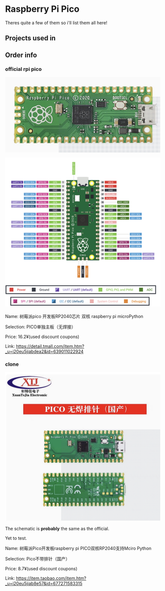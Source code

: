 # Raspberry Pi Pico

Theres quite a few of them so i'll list them all here!

## Projects used in

## Order info
### official rpi pico
![picture](</Raspberry Pi Pico/images/official.png>)

![schematic](</Raspberry Pi Pico/images/official schematic.png>)

Name:
树莓派pico 开发板RP2040芯片 双核 raspberry pi microPython

Selection:
PICO单独主板（无焊接）

Price:
16.2¥(used discount coupons)

Link:
https://detail.tmall.com/item.htm?_u=i20eu5jiabdea2&id=639011022924
### clone
![picture](</Raspberry Pi Pico/images/clone.png>)

The schematic is **probably** the same as the official.

Yet to test.

Name:
树莓派Pico开发板raspberry pi PICO双核RP2040支持Mciro Python

Selection:
Pico不带排针（国产）

Price:
8.7¥(used discount coupons)

Link:
https://item.taobao.com/item.htm?_u=i20eu5jiab8e57&id=677271583315
